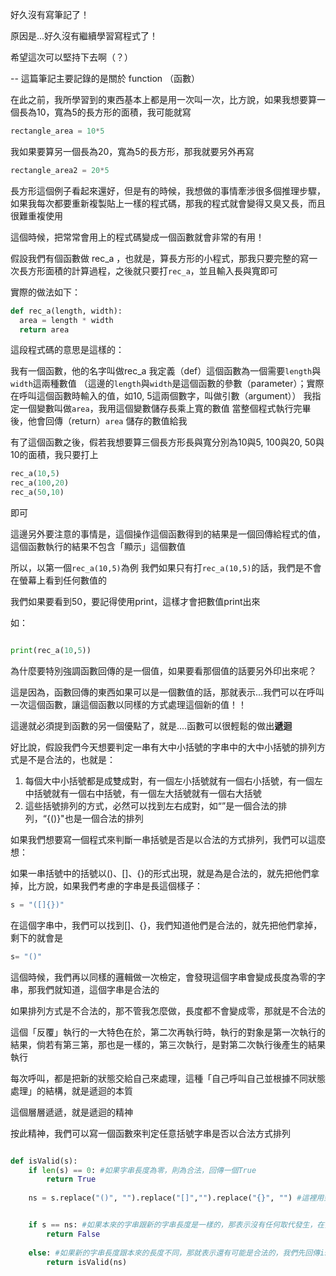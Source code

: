 好久沒有寫筆記了！

原因是...好久沒有繼續學習寫程式了！

希望這次可以堅持下去啊（？）

--
這篇筆記主要記錄的是關於 function （函數）

在此之前，我所學習到的東西基本上都是用一次叫一次，比方說，如果我想要算一個長為10，寬為5的長方形的面積，我可能就寫
```python
rectangle_area = 10*5
```

我如果要算另一個長為20，寬為5的長方形，那我就要另外再寫

```python
rectangle_area2 = 20*5
```


長方形這個例子看起來還好，但是有的時候，我想做的事情牽涉很多個推理步驟，如果我每次都要重新複製貼上一樣的程式碼，那我的程式就會變得又臭又長，而且很難重複使用

這個時候，把常常會用上的程式碼變成一個函數就會非常的有用！

假設我們有個函數做 rec_a ，也就是，算長方形的小程式，那我只要完整的寫一次長方形面積的計算過程，之後就只要打`rec_a`，並且輸入長與寬即可

實際的做法如下：
```python
def rec_a(length, width):
  area = length * width
  return area
```

這段程式碼的意思是這樣的：

我有一個函數，他的名字叫做rec_a
我定義（def）這個函數為一個需要`length`與`width`這兩種數值
（這邊的`length`與`width`是這個函數的參數（parameter）；實際在呼叫這個函數時輸入的值，如10, 5這兩個數字，叫做引數（argument））
我指定一個變數叫做`area`，我用這個變數儲存長乘上寬的數值
當整個程式執行完畢後，他會回傳（return）`area` 儲存的數值給我

有了這個函數之後，假若我想要算三個長方形長與寬分別為10與5, 100與20, 50與10的面積，我只要打上

```python
rec_a(10,5)
rec_a(100,20)
rec_a(50,10)
```

即可


這邊另外要注意的事情是，這個操作這個函數得到的結果是一個回傳給程式的值，這個函數執行的結果不包含「顯示」這個數值


所以，以第一個`rec_a(10,5)`為例
我們如果只有打`rec_a(10,5)`的話，我們是不會在螢幕上看到任何數值的

我們如果要看到50，要記得使用print，這樣才會把數值print出來

如：
```python

print(rec_a(10,5))
```

為什麼要特別強調函數回傳的是一個值，如果要看那個值的話要另外印出來呢？

這是因為，函數回傳的東西如果可以是一個數值的話，那就表示...我們可以在呼叫一次這個函數，讓這個函數以同樣的方式處理這個新的值！！




這邊就必須提到函數的另一個優點了，就是....函數可以很輕鬆的做出**遞迴**

好比說，假設我們今天想要判定一串有大中小括號的字串中的大中小括號的排列方式是不是合法的，也就是：

1) 每個大中小括號都是成雙成對，有一個左小括號就有一個右小括號，有一個左中括號就有一個右中括號，有一個左大括號就有一個右大括號
2) 這些括號排列的方式，必然可以找到左右成對，如“[]()”是一個合法的排列，“{()}"也是一個合法的排列

如果我們想要寫一個程式來判斷一串括號是否是以合法的方式排列，我們可以這麼想：

如果一串括號中的括號以()、[]、{}的形式出現，就是為是合法的，就先把他們拿掉，比方說，如果我們考慮的字串是長這個樣子：

```python
s = "([]{})"
```
在這個字串中，我們可以找到[]、{}，我們知道他們是合法的，就先把他們拿掉，剩下的就會是

```python
s= "()"
```

這個時候，我們再以同樣的邏輯做一次檢定，會發現這個字串會變成長度為零的字串，那我們就知道，這個字串是合法的

如果排列方式是不合法的，那不管我怎麼做，長度都不會變成零，那就是不合法的

這個「反覆」執行的一大特色在於，第二次再執行時，執行的對象是第一次執行的結果，倘若有第三第，那也是一樣的，第三次執行，是對第二次執行後產生的結果執行

每次呼叫，都是把新的狀態交給自己來處理，這種「自己呼叫自己並根據不同狀態處理」的結構，就是遞迴的本質

這個層層遞遞，就是遞迴的精神



按此精神，我們可以寫一個函數來判定任意括號字串是否以合法方式排列

```python

def isValid(s):
    if len(s) == 0: #如果字串長度為零，則為合法，回傳一個True
        return True
    
    ns = s.replace("()", "").replace("[]","").replace("{}", "") #這裡用到了字串的 .replace() 方法：把括號對 ("()", "[]", "{}") 找出來並換成空字串，相當於「刪掉」已經配對好的括號。


    if s == ns: #如果本來的字串跟新的字串長度是一樣的，那表示沒有任何取代發生，在長度依舊不為零的情況下，只有該字串的排列不合法的可能性了
        return False 
    
    else: #如果新的字串長度跟本來的長度不同，那就表示還有可能是合法的，我們先回傳isValid(ns）的結果，讓他繼續做下去，直到他最後得到True或False
        return isValid(ns)
```







